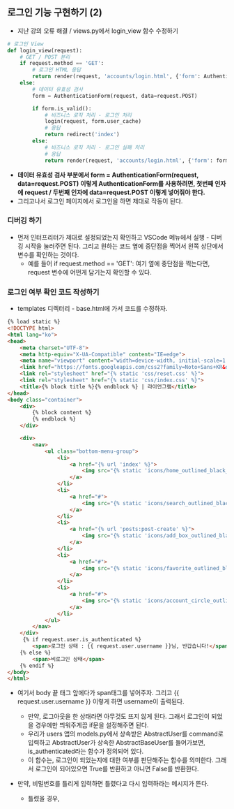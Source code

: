 ## 로그인 기능 구현하기 (2)
- 지난 강의 오류 해결 / views.py에서 login_view 함수 수정하기

```python
# 로그인 View
def login_view(request):
    # GET / POST 분리
    if request.method == 'GET':
        # 로그인 HTML 응답
        return render(request, 'accounts/login.html', {'form': AuthenticationForm()})
    else:
        # 데이터 유효성 검사
        form = AuthenticationForm(request, data=request.POST)

        if form.is_valid():
            # 비즈니스 로직 처리 - 로그인 처리
            login(request, form.user_cache)
            # 응답 
            return redirect('index')
        else:
            # 비즈니스 로직 처리 - 로그인 실패 처리
            # 응답
            return render(request, 'accounts/login.html', {'form': form})
```

- **데이터 유효성 검사 부분에서 form = AuthenticationForm(request, data=request.POST) 이렇게 AuthenticationForm를 사용하려면, 첫번째 인자에 request / 두번째 인자에 data=request.POST 이렇게 넣어줘야 한다.**
- 그리고나서 로그인 페이지에서 로그인을 하면 제대로 작동이 된다.


### 디버깅 하기
- 먼저 인터프리터가 제대로 설정되었는지 확인하고 VSCode 메뉴에서 실행 - 디버깅 시작을 눌러주면 된다. 그리고 원하는 코드 옆에 중단점을 찍어서 왼쪽 상단에서 변수를 확인하는 것이다. 
  - 예를 들어 if request.method == 'GET': 여기 옆에 중단점을 찍는다면, request 변수에 어떤게 담기는지 확인할 수 있다.



### 로그인 여부 확인 코드 작성하기
- templates 디렉터리 - base.html에 가서 코드를 수정하자. 

```html
{% load static %}
<!DOCTYPE html>
<html lang="ko">
<head>
    <meta charset="UTF-8">
    <meta http-equiv="X-UA-Compatible" content="IE=edge">
    <meta name="viewport" content="width=device-width, initial-scale=1.0">
    <link href="https://fonts.googleapis.com/css2?family=Noto+Sans+KR&display=swap" rel="stylesheet">
    <link rel="stylesheet" href="{% static 'css/reset.css' %}">
    <link rel="stylesheet" href="{% static 'css/index.css' %}">
    <title>{% block title %}{% endblock %} | 라이언그램</title>
</head>
<body class="container">
    <div>
        {% block content %}
        {% endblock %}
    </div>

    <div>
        <nav>
            <ul class="bottom-menu-group">
                <li>
                    <a href="{% url 'index' %}">
                        <img src="{% static 'icons/home_outlined_black_36dp.svg' %}" alt="홈"/>
                    </a>
                </li>
                <li>
                    <a href="#">
                        <img src="{% static 'icons/search_outlined_black_36dp.svg' %}" alt="검색"/>
                    </a>
                </li>
                <li>
                    <a href="{% url 'posts:post-create' %}">
                        <img src="{% static 'icons/add_box_outlined_black_36dp.svg' %}" alt="글쓰기"/>
                    </a>
                </li>
                <li>
                    <a href="#">
                        <img src="{% static 'icons/favorite_outlined_black_36dp.svg' %}" alt="좋아요"/>
                    </a>
                </li>
                <li>
                    <a href="#">
                        <img src="{% static 'icons/account_circle_outlined_black_36dp.svg' %}" alt="프로필"/>
                    </a>
                </li>
            </ul>
        </nav>
    </div>
     {% if request.user.is_authenticated %}
        <span>로그인 상태 : {{ request.user.username }}님, 반갑습니다!</span>
    {% else %}
        <span>비로그인 상태</span>
    {% endif %}
</body>
</html>
```

- 여기서 body 끝 태그 앞에다가 span태그를 넣어주자. 그리고 {{ request.user.username }} 이렇게 하면 username이 출력된다. 
  - 만약, 로그아웃을 한 상태라면 아무것도 뜨지 않게 된다. 그래서 로그인이 되었을 경우에만 띄워주게끔 if문을 설정해주면 된다.
  - 우리가 users 앱의 models.py에서 상속받은 AbstractUser를 command로 입력하고 AbstractUser가 상속한 AbstractBaseUser를 들어가보면, is_authenticated라는 함수가 정의되어 있다.
  - 이 함수는, 로그인이 되었는지에 대한 여부를 판단해주는 함수를 의미한다. 그래서 로그인이 되어있으면 True를 반환하고 아니면 False를 반환한다.

- 만약, 비밀번호를 틀리게 입력하면 틀렸다고 다시 입력하라는 메시지가 뜬다. 
  - 틀렸을 경우, 



